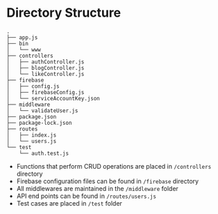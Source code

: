 # Directory Structure
```
.
├── app.js
├── bin
│   └── www
├── controllers
│   ├── authController.js
│   ├── blogController.js
│   └── likeController.js
├── firebase
│   ├── config.js
│   ├── firebaseConfig.js
│   └── serviceAccountKey.json
├── middleware
│   └── validateUser.js
├── package.json
├── package-lock.json
├── routes
│   ├── index.js
│   └── users.js
└── test
    └── auth.test.js
```
- Functions that perform CRUD operations are placed in `/controllers` directory
- Firebase configuration files can be found in `/firebase` directory
- All middlewares are maintained in the `/middleware` folder 
- API end points can be found in `/routes/users.js`
- Test cases are placed in `/test` folder